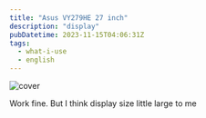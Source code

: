 ```yaml
---
title: "Asus VY279HE 27 inch"
description: "display"
pubDatetime: 2023-11-15T04:06:31Z
tags:
  - what-i-use
  - english
---
```


![cover](@assets/images/asus-vy279he.avif)

Work fine. But I think display size little large to me
